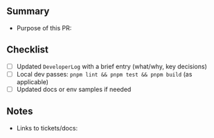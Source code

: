 ## Summary

- Purpose of this PR:

## Checklist

- [ ] Updated `DeveloperLog` with a brief entry (what/why, key decisions)
- [ ] Local dev passes: `pnpm lint && pnpm test && pnpm build` (as applicable)
- [ ] Updated docs or env samples if needed

## Notes

- Links to tickets/docs:

